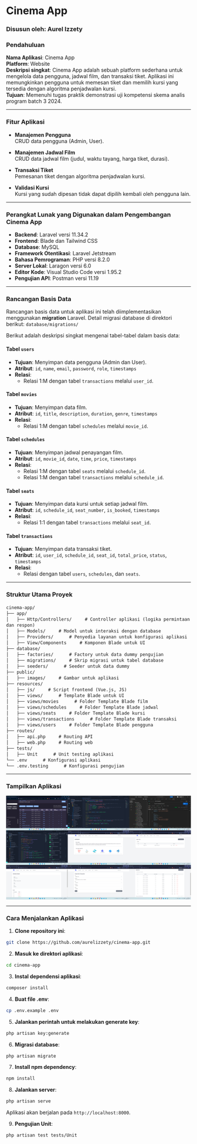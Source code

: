 # Cinema App

### Disusun oleh: Aurel Izzety

### Pendahuluan
**Nama Aplikasi**: Cinema App  
**Platform**: Website  
**Deskripsi singkat**: Cinema App adalah sebuah platform sederhana untuk mengelola data pengguna, jadwal film, dan transaksi tiket. Aplikasi ini memungkinkan pengguna untuk memesan tiket dan memilih kursi yang tersedia dengan algoritma penjadwalan kursi.  
**Tujuan**: Memenuhi tugas praktik demonstrasi uji kompetensi skema analis program batch 3 2024.

---

### Fitur Aplikasi
- **Manajemen Pengguna**  
  CRUD data pengguna (Admin, User).

- **Manajemen Jadwal Film**  
  CRUD data jadwal film (judul, waktu tayang, harga tiket, durasi).

- **Transaksi Tiket**  
  Pemesanan tiket dengan algoritma penjadwalan kursi.

- **Validasi Kursi**  
  Kursi yang sudah dipesan tidak dapat dipilih kembali oleh pengguna lain.

---

### Perangkat Lunak yang Digunakan dalam Pengembangan Cinema App 
- **Backend**: Laravel versi 11.34.2  
- **Frontend**: Blade dan Tailwind CSS  
- **Database**: MySQL  
- **Framework Otentikasi**: Laravel Jetstream  
- **Bahasa Pemrograman**: PHP versi 8.2.0  
- **Server Lokal**: Laragon versi 6.0  
- **Editor Kode**: Visual Studio Code versi 1.95.2  
- **Pengujian API**: Postman versi 11.19 

---

### Rancangan Basis Data
Rancangan basis data untuk aplikasi ini telah diimplementasikan menggunakan **migration** Laravel. Detail migrasi database di direktori berikut:
`database/migrations/`

Berikut adalah deskripsi singkat mengenai tabel-tabel dalam basis data:
#### Tabel `users`
- **Tujuan**: Menyimpan data pengguna (Admin dan User).  
- **Atribut**: `id`, `name`, `email`, `password`, `role`, `timestamps`  
- **Relasi**:  
  - Relasi 1:M dengan tabel `transactions` melalui `user_id`.

#### Tabel `movies`
- **Tujuan**: Menyimpan data film.  
- **Atribut**: `id`, `title`, `description`, `duration`, `genre`, `timestamps`  
- **Relasi**:  
  - Relasi 1:M dengan tabel `schedules` melalui `movie_id`.

#### Tabel `schedules`
- **Tujuan**: Menyimpan jadwal penayangan film.  
- **Atribut**: `id`, `movie_id`, `date`, `time`, `price`, `timestamps`  
- **Relasi**:  
  - Relasi 1:M dengan tabel `seats` melalui `schedule_id`.  
  - Relasi 1:M dengan tabel `transactions` melalui `schedule_id`.

#### Tabel `seats`
- **Tujuan**: Menyimpan data kursi untuk setiap jadwal film.  
- **Atribut**: `id`, `schedule_id`, `seat_number`, `is_booked`, `timestamps`  
- **Relasi**:  
  - Relasi 1:1 dengan tabel `transactions` melalui `seat_id`.

#### Tabel `transactions`
- **Tujuan**: Menyimpan data transaksi tiket.  
- **Atribut**: `id`, `user_id`, `schedule_id`, `seat_id`, `total_price`, `status`, `timestamps`  
- **Relasi**:  
  - Relasi dengan tabel `users`, `schedules`, dan `seats`.

---

### Struktur Utama Proyek
```
cinema-app/
├── app/                
│   ├── Http/Controllers/     # Controller aplikasi (logika permintaan dan respon)
│   ├── Models/     # Model untuk interaksi dengan database
│   ├── Providers/      # Penyedia layanan untuk konfigurasi aplikasi
│   ├── View/Components     # Komponen Blade untuk UI
├── database/
│   ├── factories/      # Factory untuk data dummy pengujian
│   ├── migrations/     # Skrip migrasi untuk tabel database
│   ├── seeders/      # Seeder untuk data dummy
├── public/     
│   ├── images/     # Gambar untuk aplikasi
├── resources/
│   ├── js/     # Script frontend (Vue.js, JS)
│   ├── views/      # Template Blade untuk UI
│   ├── views/movies      # Folder Template Blade film
│   ├── views/schedules     # Folder Template Blade jadwal
│   ├── views/seats     # Folder Template Blade kursi
│   ├── views/transactions      # Folder Template Blade transaksi
│   ├── views/users     # Folder Template Blade pengguna
├── routes/
│   ├── api.php     # Routing API
│   ├── web.php     # Routing web
├── tests/
│   ├── Unit      # Unit testing aplikasi
└── .env      # Konfigurasi aplikasi
└── .env.testing      # Konfigurasi pengujian
```

---

### Tampilkan Aplikasi
![](https://github.com/aurelizzety/cinema-app/blob/main/app-view.png)

---

### Cara Menjalankan Aplikasi
1. **Clone repository ini**:
```bash
git clone https://github.com/aurelizzety/cinema-app.git
```

2. **Masuk ke direktori aplikasi**:
```bash
cd cinema-app
```

3. **Instal dependensi aplikasi**:
```bash
composer install
```

4. **Buat file .env**:
```bash
cp .env.example .env
```

5. **Jalankan perintah untuk melakukan generate key**:
```bash
php artisan key:generate
```

6. **Migrasi database**:
```bash
php artisan migrate
```

7. **Install npm dependency**:
```bash
npm install
```

8. **Jalankan server**:
```bash
php artisan serve
```
Aplikasi akan berjalan pada `http://localhost:8000`.

9. **Pengujian Unit**:
```bash
php artisan test tests/Unit
```
